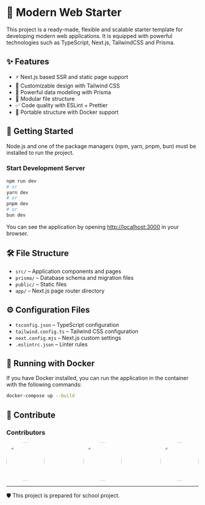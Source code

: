 # 🚀 Modern Web Starter

This project is a ready-made, flexible and scalable starter template for developing modern web applications. It is equipped with powerful technologies such as TypeScript, Next.js, TailwindCSS and Prisma.

## ✨ Features

- ⚡️ Next.js based SSR and static page support
- 🎨 Customizable design with Tailwind CSS
- 🔐 Powerful data modeling with Prisma
- 🧩 Modular file structure
- ✅ Code quality with ESLint + Prettier
- 🐳 Portable structure with Docker support

## 🚀 Getting Started

Node.js and one of the package managers (npm, yarn, pnpm, bun) must be installed to run the project.

### Start Development Server

```bash
npm run dev
# or
yarn dev
# or
pnpm dev
# or
bun dev
```

You can see the application by opening [http://localhost:3000](http://localhost:3000) in your browser.

## 🛠️ File Structure

- `src/` – Application components and pages
- `prisma/` – Database schema and migration files
- `public/` – Static files
- `app/` – Next.js page router directory

## ⚙️ Configuration Files

- `tsconfig.json` – TypeScript configuration
- `tailwind.config.ts` – Tailwind CSS configuration
- `next.config.mjs` – Next.js custom settings
- `.eslintrc.json` – Linter rules

## 🐳 Running with Docker

If you have Docker installed, you can run the application in the container with the following commands:

```bash
docker-compose up --build
```

## 💬 Contribute

### Contributors

<div style="display: flex; justify-content: space-between;">
  <a href="https://github.com/BatuhanARK">
    <img src="https://github.com/BatuhanARK.png" width="100" height="100" style="border-radius: 50%;" />
  </a>
  <a href="https://github.com/ceyda125">
    <img src="https://github.com/ceyda125.png" width="100" height="100" style="border-radius: 50%;" />
  </a>
  <a href="https://github.com/sldrdm">
    <img src="https://github.com/sldrdm.png" width="100" height="100" style="border-radius: 50%;" />
  </a>
</div>


---

🛡️ This project is prepared for school project.